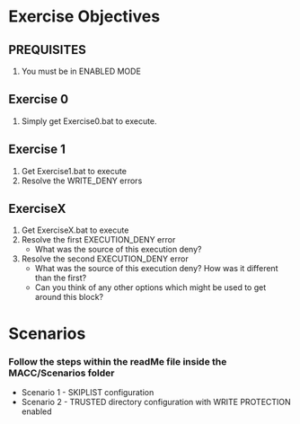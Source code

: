 # Exercise Objectives

## PREQUISITES
1. You must be in ENABLED MODE

## Exercise 0
1. Simply get Exercise0.bat to execute.

## Exercise 1
1. Get Exercise1.bat to execute
2. Resolve the WRITE_DENY errors

## ExerciseX
1. Get ExerciseX.bat to execute
2. Resolve the first EXECUTION_DENY error
    * What was the source of this execution deny?
4. Resolve the second EXECUTION_DENY error
    * What was the source of this execution deny? How was it different than the first?
    * Can you think of any other options which might be used to get around this block?


# Scenarios
### Follow the steps within the readMe file inside the MACC/Scenarios folder
* Scenario 1 - SKIPLIST configuration
* Scenario 2 - TRUSTED directory configuration with WRITE PROTECTION enabled
